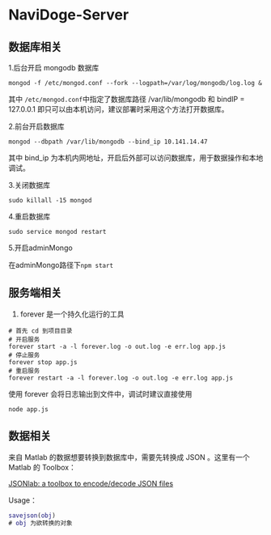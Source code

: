 # NaviDoge-Server

## 数据库相关

1.后台开启 mongodb 数据库 

`mongod -f /etc/mongod.conf --fork --logpath=/var/log/mongodb/log.log &`

其中 `/etc/mongod.conf`中指定了数据库路径 /var/lib/mongodb 和 bindIP = 127.0.0.1 即只可以由本机访问，建议部署时采用这个方法打开数据库。

2.前台开启数据库

`mongod --dbpath /var/lib/mongodb --bind_ip 10.141.14.47`

其中 bind_ip 为本机内网地址，开启后外部可以访问数据库，用于数据操作和本地调试。

3.关闭数据库

`sudo killall -15 mongod`

4.重启数据库

`sudo service mongod restart`

5.开启adminMongo

在adminMongo路径下`npm start`

## 服务端相关

 1. forever 是一个持久化运行的工具

```shell
# 首先 cd 到项目目录
# 开启服务
forever start -a -l forever.log -o out.log -e err.log app.js
# 停止服务
forever stop app.js
# 重启服务
forever restart -a -l forever.log -o out.log -e err.log app.js
```

使用 forever 会将日志输出到文件中，调试时建议直接使用

`node app.js`

## 数据相关

来自 Matlab 的数据想要转换到数据库中，需要先转换成 JSON 。这里有一个 Matlab 的 Toolbox：

[JSONlab: a toolbox to encode/decode JSON files](http://cn.mathworks.com/matlabcentral/fileexchange/33381-jsonlab--a-toolbox-to-encode-decode-json-files?requestedDomain=true)

Usage：

```matlab
savejson(obj)
# obj 为欲转换的对象
```
